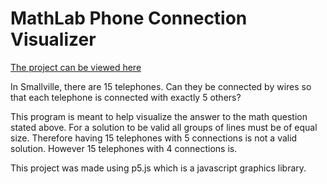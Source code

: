 # MathLab Phone Connection Visualizer
[The project can be viewed here](https://elihschiff.github.io/Math-Problem-Solution-Visualizer/)

In Smallville, there are 15 telephones. Can they be connected by wires so that each telephone is connected with exactly 5 others?

This program is meant to help visualize the answer to the math question stated above. For a solution to be valid all groups of lines must be of equal size. Therefore having 15 telephones with 5 connections is not a valid solution. However 15 telephones with 4 connections is.


This project was made using p5.js which is a javascript graphics library.
